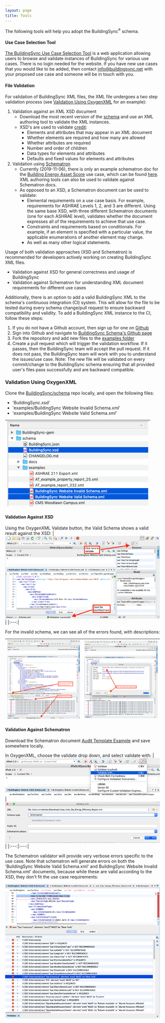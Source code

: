```yaml
---
layout: page
title: Tools
---
```


The following tools will help you adopt the BuildingSync<sup>®</sup> schema.

#### Use Case Selection Tool

[The BuildingSync Use Case Selection Tool](https://selectiontool.buildingsync.net) is a web application allowing users to browse and validate instances of BuildingSync for various use cases. There is no login needed for the website. If you have new use cases that you would like to be added, then contact [info@buildingsync.net](mailto:info@buildingsync.net) with your proposed use case and someone will be in touch with you.

#### File Validation

For validation of BuildingSync XML files, the XML file undergoes a two step validation process (see [Validation Using OxygenXML](#validation-using-oxygenxml) for an example):
1. Validation against an XML XSD document
	- Download the most recent version of the [schema](../schema) and use an XML authoring tool to validate the XML instances.
	- XSD's are used to validate [credit](https://www.youtube.com/watch?v=PpvX3izvRWU&list=PL73qvSDlAVViXEuAWaRFKul4gmYX9D-qL):
		- Elements and attributes that may appear in an XML document
		- Whether elements are required and how many are allowed
		- Whether attributes are required
		- Number and order of children
		- Data types for elements and attributes
		- Defaults and fixed values for elements and attributes
1. Validation using [Schematron](http://schematron.com/)
	- Currently (2019-11-06), there is only an example schematron doc for the [Building Energy Asset Score](https://buildingenergyscore.energy.gov/) use case, which can be found [here](https://github.com/BuildingSync/assetscore-schematron-docs/blob/master/docs/Audit_Template/New_York_City_Energy_Efficiency_Report.xml).  XML authoring tools can also be used to validate against Schematron docs.
	- As opposed to an XSD, a Schematron document can be used to validate:
		- Elemental requirements on a use case basis.  For example, requirements for ASHRAE Levels 1, 2, and 3 are different.  Using the same base XSD, with three different Schematron documents (one for each ASHRAE level), validates whether the document expresses all of the requirements to achieve that use case.
		- Constraints and requirements based on conditionals.  For example, if an element is specified with a particular value, the applicable enumerations of another element may change.
		- As well as many other logical statements.

Usage of both validation approaches (XSD and Schematron) is recommended for developers actively working on creating BuildingSync XML files.
- Validation against XSD for general correctness and usage of BuildingSync
- Validation against Schematron for understanding XML document requirements for different use cases

Additionally, there is an option to add a valid BuildingSync XML to the schema's continuous integration (CI) system. This will allow for the file to be tested during every schema change/pull request to ensure backward compatibility and validity. To add a BuildingSync XML instance to the CI, follow these steps:

1. If you do not have a Github account, then sign up for one on [Github](https://github.com)
1. Sign into Github and navigate to [BuildingSync Schema's Github page](https://github.com/buildingsync/schema)
1. Fork the repository and add new files to the [examples folder](https://github.com/BuildingSync/schema/tree/develop/examples)
1. Create a pull request which will trigger the validation workflow. If it passes, then the BuildingSync team will accept the pull request. If it does not pass, the BuildingSync team will work with you to understand the issues/use case. Note: The new file will be validated on every commit/change to the BuildingSync schema ensuring that all provided user's files pass successfully and are backward compatible.

### Validation Using OxygenXML
Clone the [BuildingSync/schema](https://github.com/BuildingSync/schema) repo locally, and open the following files:
- 'BuildingSync.xsd'
- 'examples/BuildingSync Website Invalid Schema.xml'
- 'examples/BuildingSync Website Valid Schema.xml'

|![open_files](resources/img/open_files.png)|
|:---:|

#### Validation Against XSD
Using the OxygenXML Validate button, the Valid Schema shows a valid result against the XSD:
|![valid](resources/img/valid_xsd.png)|
|:---:|

For the invalid schema, we can see all of the errors found, with descriptions:

| ![invalid_xsd1](resources/img/invalid_xsd1.png) | ![invalid_xsd2](resources/img/invalid_xsd2.png) |
|:---:|:---:|

#### Validation Against Schematron
Download the Schematron document [Audit Template Example](https://raw.githubusercontent.com/BuildingSync/assetscore-schematron-docs/master/docs/Audit_Template/New_York_City_Energy_Efficiency_Report.xml) and save somewhere locally.

In OxygenXML, choose the validate drop down, and select validate with:
| ![sch1](resources/img/sch1.png) | ![sch2](resources/img/sch2.png) |
|:---:|:---:|

The Schematron validator will provide very verbose errors specific to the use case.  Note that schematron will generate errors on both the 'BuildingSync Website Valid Schema.xml' and BuildingSync Website Invalid Schema.xml' documents, because while these are valid according to the XSD, they don't fit the use case requirements:

![sch3](resources/img/sch3.png)